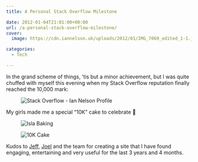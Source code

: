 ```yaml
---
title: A Personal Stack Overflow Milestone

date: 2012-01-04T21:01:00+00:00
url: /a-personal-stack-overflow-milestone/
cover: 
  image: https://cdn.iannelson.uk/uploads/2012/01/IMG_7069_edited_1-1.jpg

categories:
  - Tech

---
```

In the grand scheme of things, ’tis but a minor achievement, but I was quite chuffed with myself this evening when my Stack Overflow reputation finally reached the 10,000 mark:

<div class="wp-block-image">
  <figure class="aligncenter"><img decoding="async" src="https://cdn.iannelson.uk/uploads/2023/08/04_01_2012_20_28_21.png" alt="Stack Overflow - Ian Nelson Profile" /></figure>
</div>

My girls made me a special &#8220;10K&#8221; cake to celebrate 🙂

<div class="wp-block-image">
  <figure class="aligncenter"><img decoding="async" src="https://cdn.iannelson.uk/uploads/2023/08/IMG_7069_edited_1.jpg" alt="Isla Baking" /></figure>
</div>

<div class="wp-block-image">
  <figure class="aligncenter"><img decoding="async" src="https://cdn.iannelson.uk/uploads/2023/08/IMG_7070_edited_1.jpg" alt="10K Cake" /></figure>
</div>

Kudos to [Jeff][1], [Joel][2] and the team for creating a site that I have found engaging, entertaining and very useful for the last 3 years and 4 months.

 [1]: http://blog.codinghorror.com/
 [2]: http://www.joelonsoftware.com/